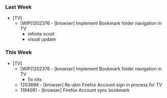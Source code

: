 
### Last Week ###
* [TV]
    - [WIP]1202376 - [browser] Implement Bookmark folder navigation in TV
      - infinite scroll
      - visual update

### This Week ###

* [TV]
    - [WIP]1202376 - [browser] Implement Bookmark folder navigation in TV
      - fix nits
    - 1203898 - [browser] Re-skin Firefox Account sign in process for TV
    - 1194091 - [browser] Firefox Account sync bookmark

